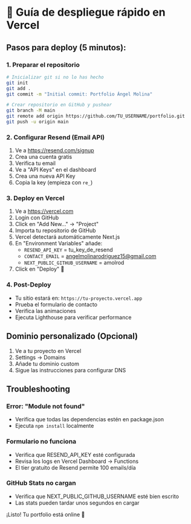 # 🎨 Guía de despliegue rápido en Vercel

## Pasos para deploy (5 minutos):

### 1. Preparar el repositorio
```bash
# Inicializar git si no lo has hecho
git init
git add .
git commit -m "Initial commit: Portfolio Ángel Molina"

# Crear repositorio en GitHub y pushear
git branch -M main
git remote add origin https://github.com/TU_USERNAME/portfolio.git
git push -u origin main
```

### 2. Configurar Resend (Email API)
1. Ve a https://resend.com/signup
2. Crea una cuenta gratis
3. Verifica tu email
4. Ve a "API Keys" en el dashboard
5. Crea una nueva API Key
6. Copia la key (empieza con `re_`)

### 3. Deploy en Vercel
1. Ve a https://vercel.com
2. Login con GitHub
3. Click en "Add New..." → "Project"
4. Importa tu repositorio de GitHub
5. Vercel detectará automáticamente Next.js
6. En "Environment Variables" añade:
   - `RESEND_API_KEY` = tu_key_de_resend
   - `CONTACT_EMAIL` = angelmolinarodriguez15@gmail.com
   - `NEXT_PUBLIC_GITHUB_USERNAME` = amolrod
7. Click en "Deploy" 🚀

### 4. Post-Deploy
- Tu sitio estará en: `https://tu-proyecto.vercel.app`
- Prueba el formulario de contacto
- Verifica las animaciones
- Ejecuta Lighthouse para verificar performance

## Dominio personalizado (Opcional)
1. Ve a tu proyecto en Vercel
2. Settings → Domains
3. Añade tu dominio custom
4. Sigue las instrucciones para configurar DNS

## Troubleshooting

### Error: "Module not found"
- Verifica que todas las dependencias estén en package.json
- Ejecuta `npm install` localmente

### Formulario no funciona
- Verifica que RESEND_API_KEY esté configurada
- Revisa los logs en Vercel Dashboard → Functions
- El tier gratuito de Resend permite 100 emails/día

### GitHub Stats no cargan
- Verifica que NEXT_PUBLIC_GITHUB_USERNAME esté bien escrito
- Las stats pueden tardar unos segundos en cargar

¡Listo! Tu portfolio está online 🎉
